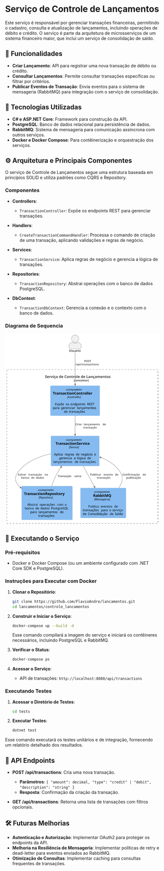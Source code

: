 # Serviço de Controle de Lançamentos

Este serviço é responsável por gerenciar transações financeiras, permitindo o cadastro, consulta e atualização de lançamentos, incluindo operações de débito e crédito. O serviço é parte da arquitetura de microsserviços de um sistema financeiro maior, que inclui um serviço de consolidação de saldo.

## 📁 Funcionalidades

- **Criar Lançamento**: API para registrar uma nova transação de débito ou crédito.
- **Consultar Lançamentos**: Permite consultar transações específicas ou filtrar por critérios.
- **Publicar Eventos de Transação**: Envia eventos para o sistema de mensageria (RabbitMQ) para integração com o serviço de consolidação.

## 🚀 Tecnologias Utilizadas

- **C# e ASP.NET Core**: Framework para construção da API.
- **PostgreSQL**: Banco de dados relacional para persistência de dados.
- **RabbitMQ**: Sistema de mensageria para comunicação assíncrona com outros serviços.
- **Docker e Docker Compose**: Para contêinerização e orquestração dos serviços.

## ⚙️ Arquitetura e Principais Componentes

O serviço de Controle de Lançamentos segue uma estrutura baseada em princípios SOLID e utiliza padrões como CQRS e Repository.

### Componentes

- **Controllers**:
  - `TransactionController`: Expõe os endpoints REST para gerenciar transações.
  
- **Handlers**:
  - `CreateTransactionCommandHandler`: Processa o comando de criação de uma transação, aplicando validações e regras de negócio.

- **Services**:
  - `TransactionService`: Aplica regras de negócio e gerencia a lógica de transações.

- **Repositories**:
  - `TransactionRepository`: Abstrai operações com o banco de dados PostgreSQL.

- **DbContext**:
  - `TransactionDbContext`: Gerencia a conexão e o contexto com o banco de dados.

### Diagrama de Sequencia

<img src="../img/diagrama_sequencia_lancamento.svg" alt="Diagrama de Contêineres" width="800"/>

## 🚀 Executando o Serviço

### Pré-requisitos

- Docker e Docker Compose (ou um ambiente configurado com .NET Core SDK e PostgreSQL).

### Instruções para Executar com Docker

1. **Clonar o Repositório**:
   ```bash
   git clone https://github.com/FlavioAndre/lancamentos.git
   cd lancamentos/controle_lancamentos
   ```

2. **Construir e Iniciar o Serviço**:
   ```bash
   docker-compose up --build -d
   ```
   Esse comando compilará a imagem do serviço e iniciará os contêineres necessários, incluindo PostgreSQL e RabbitMQ.

3. **Verificar o Status**:
   ```bash
   docker-compose ps
   ```

4. **Acessar o Serviço**:
   - API de transações: `http://localhost:8080/api/transactions`

### Executando Testes

1. **Acessar o Diretório de Testes**:
   ```bash
   cd tests
   ```

2. **Executar Testes**:
   ```bash
   dotnet test
   ```

Esse comando executará os testes unitários e de integração, fornecendo um relatório detalhado dos resultados.

## 📅 API Endpoints

- **POST /api/transactions**: Cria uma nova transação.
  - **Parâmetros**: `{ "amount": decimal, "type": "credit" | "debit", "description": "string" }`
  - **Resposta**: Confirmação da criação da transação.

- **GET /api/transactions**: Retorna uma lista de transações com filtros opcionais.

## 🛠️ Futuras Melhorias

- **Autenticação e Autorização**: Implementar OAuth2 para proteger os endpoints da API.
- **Melhoria na Resiliência de Mensageria**: Implementar políticas de retry e dead-letter para eventos enviados ao RabbitMQ.
- **Otimização de Consultas**: Implementar caching para consultas frequentes de transações.

